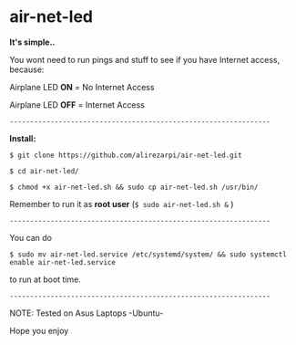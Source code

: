 # air-net-led
**It's simple..**

You wont need to run pings and stuff to see if you have Internet access, because:

Airplane LED **ON** = No Internet Access

Airplane LED **OFF** = Internet Access

`----------------------------------------------------------------`

**Install:**

`$ git clone https://github.com/alirezarpi/air-net-led.git`

`$ cd air-net-led/`

`$ chmod +x air-net-led.sh && sudo cp air-net-led.sh /usr/bin/`


Remember to run it as **root user** (`$ sudo air-net-led.sh &` )

`----------------------------------------------------------------`

You can do 

`$ sudo mv air-net-led.service /etc/systemd/system/ && sudo systemctl enable air-net-led.service`

to run at boot time.

`----------------------------------------------------------------`

NOTE: Tested on Asus Laptops -Ubuntu- 


Hope you enjoy
